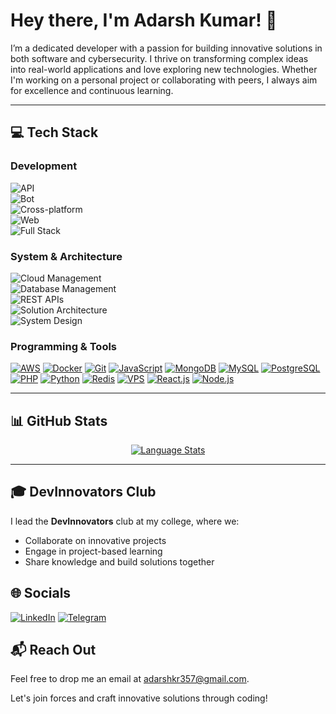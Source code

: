 # Hey there, I'm Adarsh Kumar! 👋
I’m a dedicated developer with a passion for building innovative solutions in both software and cybersecurity. I thrive on transforming complex ideas into real-world applications and love exploring new technologies. Whether I'm working on a personal project or collaborating with peers, I always aim for excellence and continuous learning.

---

## 💻 Tech Stack

### Development
![API](https://img.shields.io/badge/API-Design-blue?style=for-the-badge&logo=postman&labelColor=151b23)<br>
![Bot](https://img.shields.io/badge/Bot-Automation-blue?style=for-the-badge&logo=telegram&labelColor=151b23)<br>
![Cross-platform](https://img.shields.io/badge/Cross--platform-Multiplatform-blue?style=for-the-badge&logo=react&labelColor=151b23)<br>
![Web](https://img.shields.io/badge/Web-Development-blue?style=for-the-badge&logo=html5&labelColor=151b23)<br>
![Full Stack](https://img.shields.io/badge/Full%20Stack-Development-blue?style=for-the-badge&labelColor=151b23)

### System & Architecture
![Cloud Management](https://img.shields.io/badge/Cloud%20Management-Managed-blue?style=for-the-badge&logo=amazon&labelColor=151b23)<br>
![Database Management](https://img.shields.io/badge/Database%20Management-SQL%20%26%20NoSQL-blue?style=for-the-badge&logo=mongodb&labelColor=151b23)<br>
![REST APIs](https://img.shields.io/badge/REST%20APIs-Design-blue?style=for-the-badge&logo=swagger&labelColor=151b23)<br>
![Solution Architecture](https://img.shields.io/badge/Solution%20Architecture-Design-blue?style=for-the-badge&labelColor=151b23)<br>
![System Design](https://img.shields.io/badge/System%20Design-Architecture-blue?style=for-the-badge&labelColor=151b23)

### Programming & Tools
[![AWS](https://img.shields.io/badge/AWS-232F3E?style=for-the-badge&logo=amazon&logoColor=white)](https://aws.amazon.com) [![Docker](https://img.shields.io/badge/Docker-2496ED?style=for-the-badge&logo=docker&logoColor=white)](https://www.docker.com) [![Git](https://img.shields.io/badge/Git-F05032?style=for-the-badge&logo=git&logoColor=white)](https://git-scm.com) [![JavaScript](https://img.shields.io/badge/JavaScript-F7DF1E?style=for-the-badge&logo=javascript&logoColor=black)](https://developer.mozilla.org/en-US/docs/Web/JavaScript) [![MongoDB](https://img.shields.io/badge/MongoDB-4EA94B?style=for-the-badge&logo=mongodb&logoColor=white)](https://www.mongodb.com) [![MySQL](https://img.shields.io/badge/MySQL-4479A1?style=for-the-badge&logo=mysql&logoColor=white)](https://www.mysql.com) [![PostgreSQL](https://img.shields.io/badge/PostgreSQL-336791?style=for-the-badge&logo=postgresql&logoColor=white)](https://www.postgresql.org) [![PHP](https://img.shields.io/badge/PHP-777BB4?style=for-the-badge&logo=php&logoColor=white)](https://www.php.net) [![Python](https://img.shields.io/badge/Python-3776AB?style=for-the-badge&logo=python&logoColor=white)](https://www.python.org) [![Redis](https://img.shields.io/badge/Redis-DC382D?style=for-the-badge&logo=redis&logoColor=white)](https://redis.io) [![VPS](https://img.shields.io/badge/VPS-4E5D6C?style=for-the-badge&logo=ubuntu&color=151b23)](https://en.wikipedia.org/wiki/Virtual_private_server) [![React.js](https://img.shields.io/badge/React-61DAFB?style=for-the-badge&logo=react&logoColor=black)](https://reactjs.org) [![Node.js](https://img.shields.io/badge/Node-339933?style=for-the-badge&logo=node.js&logoColor=white)](https://nodejs.org)

---

## 📊 GitHub Stats
<p align="center">
  <a href="https://github.com/adarshkr357/adarshkr357">
    <img src="https://github-readme-stats.vercel.app/api/top-langs/?username=adarshkr357&show_icons=true&line_height=27&count_private=true&theme=radical" alt="Language Stats" />
  </a>
</p>

---

## 🎓 DevInnovators Club

I lead the **DevInnovators** club at my college, where we:
- Collaborate on innovative projects
- Engage in project-based learning
- Share knowledge and build solutions together

## 🌐 Socials
[![LinkedIn](https://img.shields.io/badge/LinkedIn-0A66C2?style=for-the-badge&logo=linkedin&logoColor=white)](https://www.linkedin.com/in/AdarshKr357)
[![Telegram](https://img.shields.io/badge/Telegram-2CA5E0?style=for-the-badge&logo=telegram&logoColor=white)](https://t.me/AdarshKr357)

## 📬 Reach Out

Feel free to drop me an email at [adarshkr357@gmail.com](mailto:adarshkr357@gmail.com).

Let's join forces and craft innovative solutions through coding!
